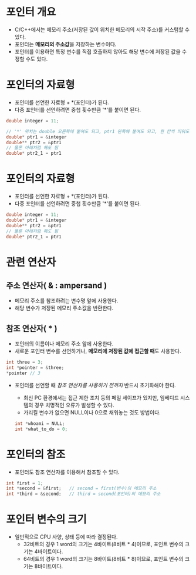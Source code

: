 # 포인터 개요

- C/C++에서는 메모리 주소(저장된 값이 위치한 메모리의 시작 주소)를 커스텀할 수 있다.
- 포인터는 **메모리의 주소값**을 저장하는 변수이다.
- 포인터를 이용하면 특정 변수를 직접 호출하지 않아도 해당 변수에 저장된 값을 수정할 수도 있다.

# 포인터의 자료형

- 포인터를 선언한 자료형 + *(포인터)가 된다.
- 다중 포인터를 선언하려면 중첩 횟수만큼 '*'를 붙이면 된다.

```c
double integer = 11;

// '*' 위치는 double 오른쪽에 붙여도 되고, ptr1 왼쪽에 붙여도 되고, 한 칸씩 띄워도 된다.
double* ptr1 = &integer
double** ptr2 = &ptr1
// 물론 아래처럼 해도 됨
double* ptr2_1 = ptr1
```

# 포인터의 자료형

- 포인터를 선언한 자료형 + *(포인터)가 된다.
- 다중 포인터를 선언하려면 중첩 횟수만큼 '*'를 붙이면 된다.

```c
double integer = 11;
double* ptr1 = &integer
double** ptr2 = &ptr1
// 물론 아래처럼 해도 됨
double* ptr2_1 = ptr1
```

# 관련 연산자

## 주소 연산자( & : ampersand )

- 메모리 주소를 참조하려는 변수명 앞에 사용한다.
- 해당 변수가 저장된 메모리 주소값을 반환한다.

## 참조 연산자( * )

- 포인터의 이름이나 메모리 주소 앞에 사용한다.
- 새로운 포인터 변수를 선언하거나, **메모리에 저장된 값에 접근할 때**도 사용한다.

```c
int three = 3;
int *pointer = &three;
*pointer // 3
```

- 포인터를 선언할 때 *참조 연산자를 사용하기 전까지* 반드시 초기화해야 한다.
    - 최신 PC 환경에서는 접근 제한 조치 등의 페일 세이프가 있지만, 임베디드 시스템의 경우 치명적인 오류가 발생할 수 있다.
    - 가리킬 변수가 없으면 NULL이나 0으로 채워놓는 것도 방법이다.

    ```c
    int *whoami = NULL;
    int *what_to_do = 0;
    ```

# 포인터의 참조

- 포인터도 참조 연산자를 이용해서 참조할 수 있다.

```c
int first = 1;
int *second = &first;   // second = first(변수)의 메모리 주소
int *third = &second;   // third = second(포인터)의 메모리 주소
```
# 포인터 변수의 크기

- 일반적으로 CPU 사양, 상태 등에 따라 결정된다.
    - 32비트의 경우 1 word의 크기는 4바이트(8비트 * 4)이므로, 포인트 변수의 크기는 4바이트이다.
    - 64비트의 경우 1 word의 크기는 8바이트(8비트 * 8)이므로, 포인트 변수의 크기는 8바이트이다.
